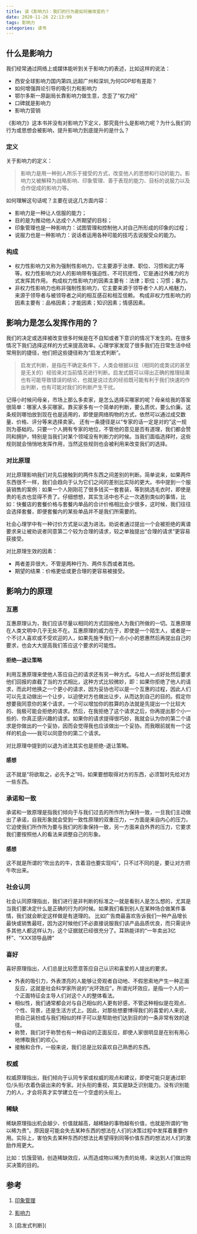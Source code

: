 ```yaml
---
title: 读《影响力》：我们的行为是如何被改变的？
date: 2020-11-26 22:13:09
tags: 影响力
categories: 读书
---
```

## 什么是影响力

我们经常通过网络上或媒体能听到关于影响力的表述，比如这样的说法：

- 西安全球影响力国内第四,远超广州和深圳,为何GDP却有差距？
- 如何增强舆论引导的吸引力和影响力
- 鄂尔多斯一原副局长靠影响力做生意，念歪了“权力经”
- 口碑就是影响力
- 影响力营销

《影响力》这本书并没有对影响力下定义，那究竟什么是影响力呢？为什么我们的行为或思想会被影响，提升影响力到底提升的是什么？
<!-- more -->

### 定义

关于影响力的定义：

>影响力是用一种别人所乐于接受的方式，改变他人的思想和行动的能力。影响力又被解释为战略影响、印象管理、善于表现的能力、目标的说服力以及合作促成的影响力等。

如何理解这句话呢？主要在说这几方面内容：

- 影响力是一种让人信服的能力；
- 目的是为推动他人达成个人所期望的目标；
- 印象管理也是一种影响力：试图管理和控制他人对自己所形成的印象的过程；
- 说服力也是一种影响力：说话者运用各种可能的技巧去说服受众的能力。

### 构成

- 权力性影响力又称为强制性影响力，它主要源于法律、职位、习惯和武力等等。权力性影响力对人的影响带有强迫性、不可抗拒性，它是通过外推力的方式发挥其作用。
  构成权力性影响力的因素主要有：法律；职位；习惯；暴力。
- 非权力性影响力也称非强制性影响力，它主要来源于领导者个人的人格魅力，来源于领导者与被领导者之间的相互感召和相互信赖。
  构成非权力性影响力的因素主要有：品格因素；才能因素；知识因素；情感因素。

## 影响力是怎么发挥作用的？

我们的决定或选择被改变很多时候是在不自知或者下意识的情况下发生的。在很多情况下我们选择这样的方式来提高效率。心理学家发现了很多我们在日常生活中经常用到的捷径，他们把这些捷径称为“启发式判断”。

>启发式判断，是指在不确定条件下，人类会根据以往（相同的或类试的甚至是无关的）经验来对当前情况进行判断。启发式既可以得出正确的推理结果也有可能导致错误的结论，也就是说过去的经验既可能有利于我们快速的作出判断，也有可能对我们的判断产生干扰。

记得小时候问母亲，市场上那么多卖家，是怎么选择买哪家的呢？母亲给我的答案很简单：哪家人多买哪家。靠买家多有一个简单的判断，要么质优，要么价廉。这条规则哪怕放到现在也是适用的，即使是网络购物的方式，依然可以通过成交数量、价格、评分等来选择卖家。
还有一条捷径是以“专家的话一定是对的”这一规则为基础的。只要一个人拥有专家的地位，不管他的意见是否有道理，我们都会赞同和拥护，特别是当我们对某个领域没有判断力的时候。当我们面临选择时，这些规则就会悄悄地发挥作用，当然这些规则也会被利用来改变我们的选择。

### 对比原理

对比原理影响我们对先后接触到的两件东西之间差别的判断。简单说来，如果两件东西很不一样，我们会趋向于认为它们之间的差别比实际的更大。书中提到一个服装销售的案例：如果一个人刚刚花了很多钱买一套套装，等到挑选毛衣时，即使是贵的毛衣也显得不贵了。仔细想想，其实生活中也不止一次遇到类似的事情，比如：快餐店的套餐价格与套餐内单品的合计价格相比会少很多，这时候，我们往往会选择套餐，即便套餐内的某些单品并不是我们所需要的。

社会心理学中有一种讨价方式是以退为进法。劝说者通过提出一个会被拒绝的离谱要求来让被劝说者同意第二个较为合理的请求，较之单独提出“合理的请求”更容易获接受。

对比原理生效的因素：

- 两者差异很大，不管是两种行为、两件东西或者其他。
- 期望的结果：价格更低或更合理的更容易被接受。

## 影响力的原理

### 互惠

互惠原理认为，我们应该尽量以相同的方式回报他人为我们所做的一切。互惠原理在人类文明中几乎无处不在。互惠原理的威力在于，即使是一个陌生人，或者是一个不讨人喜欢或不受欢迎的人，如果先施予我们一点小小的恩惠然后再提出自己的要求，也会大大提高我们答应这个要求的可能性。

#### 拒绝—退让策略

利用互惠原理来使他人答应自己的请求还有另一种方式。与给人一点好处然后要求他们回报的直截了当的方式相比，这种方式比较微妙，即：如果你拒绝了他人的请求，而此时他换之一个更小的请求，因为妥协也可以是一个互惠的过程，因此人们可以先主动做出一个让步，以迫使对方也做出让步，从而达到自己的目的。假定你想要我同意你的某个请求，一个可以增加你的胜算的办法就是先提出一个比较大的、我极可能会拒绝的请求。然后，在我拒绝了这个请求之后，你再提出那个小一些的、你真正感兴趣的请求。如果你的请求提得很巧妙，我就会认为你的第二个请求是你做出的一个妥协，因而会觉得我也应该做出一个妥协。而我眼前就有一个这样的机会——我可以同意你的第二个请求。

对比原理中提到的以退为进法其实也是拒绝-退让策略。

#### 感想

这不就是“将欲取之，必先予之”吗，如果要想取得对方的东西，必须暂时先给对方一些东西。

### 承诺和一致

承诺和一致原理是指我们倾向于与我们过去的所作所为保持一致，一旦我们主动做出了承诺，自我形象就会受到一致性原理的双重压力，一方面是来自内心的压力，它迫使我们所作所为要与我们的形象保持一致，另一方面来自外界的压力，它要求我们要按照他人的看法来调整自己的形象。

#### 感想

这不就是所谓的“吹出去的牛，含着泪也要实现吗”，只不过不同的是，要让对方把牛吹出来。

### 社会认同

社会认同原理指出，我们进行是非判断的标准之一就是看别人是怎么想的，尤其是当我们要决定什么是正确的行为的时候。如果我们看到别人在某种场合做某件事情，我们就会断定这样做是有道理的。
比如广告商最喜欢告诉我们一种产品增长最快或销售最旺，因为这时候他们不必直接说服我们该产品品质优良，而只需说许多其他人都这样认为，这个证据就已经很充分了。耳熟能详的“一年卖出3亿杯”、“XXX领导品牌”

### 喜好

喜好原理指出，人们总是比较愿意答应自己认识和喜爱的人提出的要求。

- 外表的吸引力，外表漂亮的人能够让旁观者自动地、不假思索地产生一种正面反应，这就是社会科学家所说的“光环效应”。所谓光环效应，是指一个人的一个正面特征会主导人们对这个人的整体看法。
- 相似性，我们通常都会对与自己相似的人更有好感，不管这种相似是在观点、个性、背景，还是生活方式上。因此，对那些想要博得我们的喜爱的人来说，把自己装扮成与我们相似的样子可以是帮助他们达到目的的一条非常有效的途径。
- 称赞，我们对于称赞也有一种自动的正面反应，即使人家很明显是在别有用心地博取我们的欢心。
- 接触和合作，一般来说，我们总是比较喜欢自己熟悉的东西。

### 权威

权威原理指出，我们倾向于认同专家或权威的观点和建议，即使可能只是通过职位/头衔/衣着伪装出来的专家。对头衔的重视，其实是缺乏识别能力。没有识别能力的人，才会将真才实学建立在一个空虚的头衔上。

### 稀缺

稀缺原理指出机会越少、价值就越高，越稀缺的事物越有价值，也就是所谓的“物以稀为贵”。原因是可能会失去某种东西的想法在人们的决策过程中发挥着重要作用。实际上，害怕失去某种东西的想法比希望得到同等价值东西的想法对人们的激励作用更大。 

比如：饥饿营销，创造稀缺效应，从而造成物以稀为贵的处境，来达到人们做出购买决策的目的。

## 参考

1. [印象管理](https://wiki.mbalib.com/wiki/%E5%8D%B0%E8%B1%A1%E7%AE%A1%E7%90%86)

2. [影响力](https://baike.baidu.com/item/%E5%BD%B1%E5%93%8D%E5%8A%9B/3348?fr=aladdin)

3. [启发式判断](
